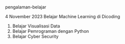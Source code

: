 pengalaman-belajar

4 November 2023
Belajar Machine Learning di Dicoding
1. Belajar Visualisasi Data
2. Belajar Pemrograman dengan Python
3. Belajar Cyber Security

